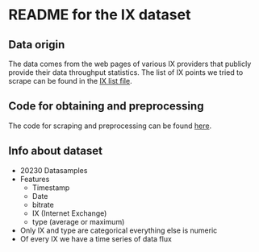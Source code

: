 # README for the IX dataset

## Data origin
The data comes from the web pages of various IX providers that publicly provide their data throughput statistics. 
The list of IX points we tried to scrape can be found in the [IX list file](../../src/data_collection/api_request/ix_list.xlsx).

## Code for obtaining and preprocessing
The code for scraping and preprocessing can be found [here](../../src/data_collection/api_request/datapoint_collection.py). 

## Info about dataset

- 20230 Datasamples 
- Features
    - Timestamp
    - Date
    - bitrate
    - IX (Internet Exchange)
    - type (average or maximum)
- Only IX and type are categorical everything else is numeric
- Of every IX we have a time series of data flux 